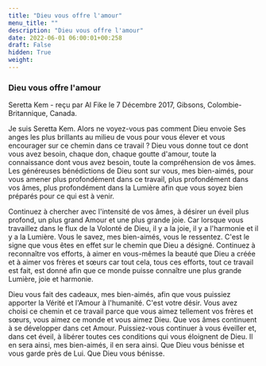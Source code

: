 ```yaml
---
title: "Dieu vous offre l'amour"
menu_title: ""
description: "Dieu vous offre l'amour"
date: 2022-06-01 06:00:01+00:258
draft: False
hidden: True
weight:
---
```

### Dieu vous offre l'amour

Seretta Kem - reçu par Al Fike le 7 Décembre 2017, Gibsons, Colombie-Britannique, Canada.

Je suis Seretta Kem. Alors ne voyez-vous pas comment Dieu envoie Ses anges les plus brillants au milieu de vous pour vous élever et vous encourager sur ce chemin dans ce travail ? Dieu vous donne tout ce dont vous avez besoin, chaque don, chaque goutte d'amour, toute la connaissance dont vous avez besoin, toute la compréhension de vos âmes. Les généreuses bénédictions de Dieu sont sur vous, mes bien-aimés, pour vous amener plus profondément dans ce travail, plus profondément dans vos âmes, plus profondément dans la Lumière afin que vous soyez bien préparés pour ce qui est à venir.

Continuez à chercher avec l'intensité de vos âmes, à désirer un éveil plus profond, un plus grand Amour et une plus grande joie. Car lorsque vous travaillez dans le flux de la Volonté de Dieu, il y a la joie, il y a l'harmonie et il y a la Lumière. Vous le savez, mes bien-aimés, vous le ressentez. C'est le signe que vous êtes en effet sur le chemin que Dieu a désigné. Continuez à reconnaître vos efforts, à aimer en vous-mêmes la beauté que Dieu a créée et à aimer vos frères et sœurs car tout cela, tous ces efforts, tout ce travail est fait, est donné afin que ce monde puisse connaître une plus grande Lumière, joie et harmonie.

Dieu vous fait des cadeaux, mes bien-aimés, afin que vous puissiez apporter la Vérité et l'Amour à l'humanité. C'est votre désir. Vous avez choisi ce chemin et ce travail parce que vous aimez tellement vos frères et sœurs, vous aimez ce monde et vous aimez Dieu. Que vos âmes continuent à se développer dans cet Amour. Puissiez-vous continuer à vous éveiller et, dans cet éveil, à libérer toutes ces conditions qui vous éloignent de Dieu. Il en sera ainsi, mes bien-aimés, il en sera ainsi. Que Dieu vous bénisse et vous garde près de Lui. Que Dieu vous bénisse.
